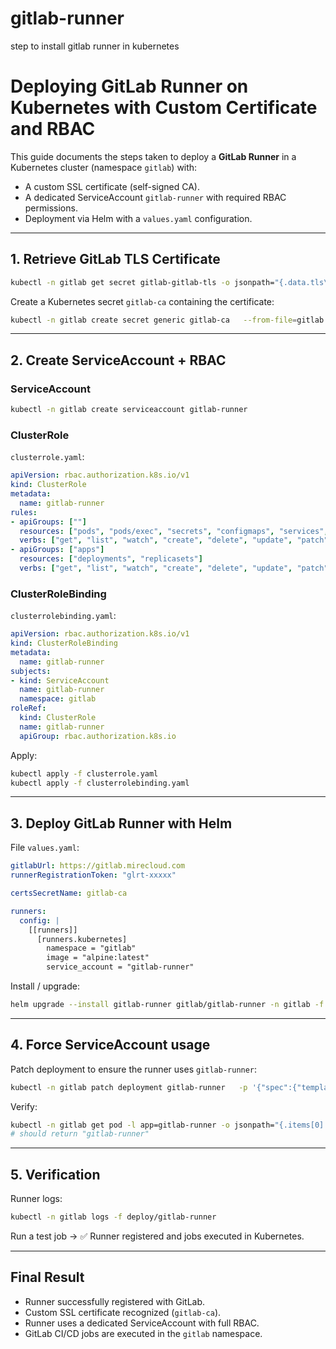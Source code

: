 # gitlab-runner
step to install gitlab runner in kubernetes
# Deploying GitLab Runner on Kubernetes with Custom Certificate and RBAC

This guide documents the steps taken to deploy a **GitLab Runner** in a Kubernetes cluster (namespace `gitlab`) with:

- A custom SSL certificate (self-signed CA).
- A dedicated ServiceAccount `gitlab-runner` with required RBAC permissions.
- Deployment via Helm with a `values.yaml` configuration.

---

## 1. Retrieve GitLab TLS Certificate

```bash
kubectl -n gitlab get secret gitlab-gitlab-tls -o jsonpath="{.data.tls\.crt}" | base64 -d > gitlab.mirecloud.com.crt
```

Create a Kubernetes secret `gitlab-ca` containing the certificate:

```bash
kubectl -n gitlab create secret generic gitlab-ca   --from-file=gitlab.mirecloud.com.crt=gitlab.mirecloud.com.crt
```

---

## 2. Create ServiceAccount + RBAC

### ServiceAccount
```bash
kubectl -n gitlab create serviceaccount gitlab-runner
```

### ClusterRole
`clusterrole.yaml`:
```yaml
apiVersion: rbac.authorization.k8s.io/v1
kind: ClusterRole
metadata:
  name: gitlab-runner
rules:
- apiGroups: [""]
  resources: ["pods", "pods/exec", "secrets", "configmaps", "services", "persistentvolumeclaims", "pods/log", "pods/attach"]
  verbs: ["get", "list", "watch", "create", "delete", "update", "patch"]
- apiGroups: ["apps"]
  resources: ["deployments", "replicasets"]
  verbs: ["get", "list", "watch", "create", "delete", "update", "patch"]
```

### ClusterRoleBinding
`clusterrolebinding.yaml`:
```yaml
apiVersion: rbac.authorization.k8s.io/v1
kind: ClusterRoleBinding
metadata:
  name: gitlab-runner
subjects:
- kind: ServiceAccount
  name: gitlab-runner
  namespace: gitlab
roleRef:
  kind: ClusterRole
  name: gitlab-runner
  apiGroup: rbac.authorization.k8s.io
```

Apply:
```bash
kubectl apply -f clusterrole.yaml
kubectl apply -f clusterrolebinding.yaml
```

---

## 3. Deploy GitLab Runner with Helm

File `values.yaml`:

```yaml
gitlabUrl: https://gitlab.mirecloud.com
runnerRegistrationToken: "glrt-xxxxx"

certsSecretName: gitlab-ca

runners:
  config: |
    [[runners]]
      [runners.kubernetes]
        namespace = "gitlab"
        image = "alpine:latest"
        service_account = "gitlab-runner"
```

Install / upgrade:
```bash
helm upgrade --install gitlab-runner gitlab/gitlab-runner -n gitlab -f values.yaml
```

---

## 4. Force ServiceAccount usage

Patch deployment to ensure the runner uses `gitlab-runner`:

```bash
kubectl -n gitlab patch deployment gitlab-runner   -p '{"spec":{"template":{"spec":{"serviceAccountName":"gitlab-runner"}}}}'
```

Verify:
```bash
kubectl -n gitlab get pod -l app=gitlab-runner -o jsonpath="{.items[0].spec.serviceAccountName}"
# should return "gitlab-runner"
```

---

## 5. Verification

Runner logs:
```bash
kubectl -n gitlab logs -f deploy/gitlab-runner
```

Run a test job → ✅ Runner registered and jobs executed in Kubernetes.

---

## Final Result

- Runner successfully registered with GitLab.  
- Custom SSL certificate recognized (`gitlab-ca`).  
- Runner uses a dedicated ServiceAccount with full RBAC.  
- GitLab CI/CD jobs are executed in the `gitlab` namespace.  
